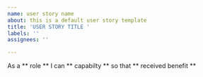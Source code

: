 ```yaml
---
name: user story name
about: this is a default user story template
title: 'USER STORY TITLE '
labels: ''
assignees: ''

---
```


As a ** role ** I can ** capabilty ** so that ** received benefit **

